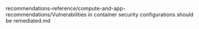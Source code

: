 recommendations-reference/compute-and-app-recommendations/Vulnerabilities in container security configurations should be remediated.md